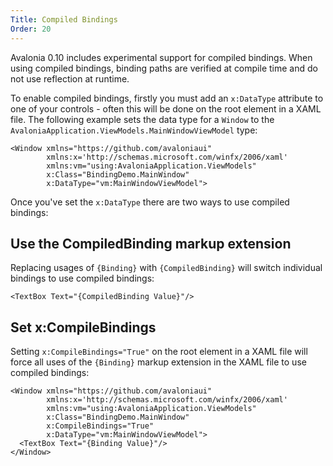 ```yaml
---
Title: Compiled Bindings
Order: 20
---
```


Avalonia 0.10 includes experimental support for compiled bindings. When using compiled bindings, binding paths are verified at compile time and do not use reflection at runtime.

To enable compiled bindings, firstly you must add an `x:DataType` attribute to one of your controls - often this will be done on the root element in a XAML file. The following example sets the data type for a `Window` to the `AvaloniaApplication.ViewModels.MainWindowViewModel` type:

```
<Window xmlns="https://github.com/avaloniaui"
        xmlns:x='http://schemas.microsoft.com/winfx/2006/xaml'
        xmlns:vm="using:AvaloniaApplication.ViewModels" 
        x:Class="BindingDemo.MainWindow"
        x:DataType="vm:MainWindowViewModel">
```

Once you've set the `x:DataType` there are two ways to use compiled bindings:

## Use the CompiledBinding markup extension

Replacing usages of `{Binding}` with `{CompiledBinding}` will switch individual bindings to use compiled bindings:

```
<TextBox Text="{CompiledBinding Value}"/>
```

## Set x:CompileBindings

Setting `x:CompileBindings="True"` on the root element in a XAML file will force all uses of the `{Binding}` markup extension in the XAML file to use compiled bindings:

```
<Window xmlns="https://github.com/avaloniaui"
        xmlns:x='http://schemas.microsoft.com/winfx/2006/xaml'
        xmlns:vm="using:AvaloniaApplication.ViewModels" 
        x:Class="BindingDemo.MainWindow"
        x:CompileBindings="True"
        x:DataType="vm:MainWindowViewModel">
  <TextBox Text="{Binding Value}"/>
</Window>
```
